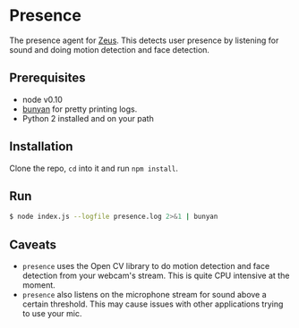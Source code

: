 # Presence

The presence agent for [Zeus](http://xiproject.github.io/zeus). This detects user presence by listening for sound and doing motion detection and face detection.

## Prerequisites

- node v0.10
- [bunyan](https://github.com/trentm/node-bunyan) for pretty printing logs.
- Python 2 installed and on your path

## Installation

Clone the repo, `cd` into it and run `npm install`.

## Run

```sh
$ node index.js --logfile presence.log 2>&1 | bunyan
```

## Caveats

- `presence` uses the Open CV library to do motion detection and face detection from your webcam's stream. This is quite CPU intensive at the moment.
- `presence` also listens on the microphone stream for sound above a certain threshold. This may cause issues with other applications trying to use your mic.
